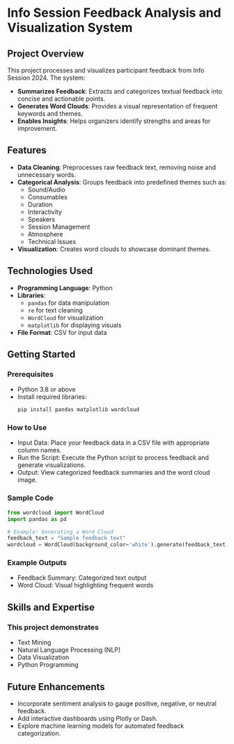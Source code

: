 # Info Session Feedback Analysis and Visualization System

## Project Overview
This project processes and visualizes participant feedback from Info Session 2024. The system:
- **Summarizes Feedback**: Extracts and categorizes textual feedback into concise and actionable points.
- **Generates Word Clouds**: Provides a visual representation of frequent keywords and themes.
- **Enables Insights**: Helps organizers identify strengths and areas for improvement.

## Features
- **Data Cleaning**: Preprocesses raw feedback text, removing noise and unnecessary words.
- **Categorical Analysis**: Groups feedback into predefined themes such as:
  - Sound/Audio
  - Consumables
  - Duration
  - Interactivity
  - Speakers
  - Session Management
  - Atmosphere
  - Technical Issues
- **Visualization**: Creates word clouds to showcase dominant themes.

## Technologies Used
- **Programming Language**: Python
- **Libraries**:
  - `pandas` for data manipulation
  - `re` for text cleaning
  - `WordCloud` for visualization
  - `matplotlib` for displaying visuals
- **File Format**: CSV for input data

## Getting Started
### Prerequisites
- Python 3.8 or above
- Install required libraries:  
  ```bash
  pip install pandas matplotlib wordcloud
  ```

### How to Use
- Input Data: Place your feedback data in a CSV file with appropriate column names.
- Run the Script: Execute the Python script to process feedback and generate visualizations.
- Output: View categorized feedback summaries and the word cloud image.

### Sample Code
```python
from wordcloud import WordCloud
import pandas as pd

# Example: Generating a Word Cloud
feedback_text = "Sample feedback text"
wordcloud = WordCloud(background_color='white').generate(feedback_text)
```

### Example Outputs
- Feedback Summary: Categorized text output
- Word Cloud: Visual highlighting frequent words

## Skills and Expertise
### This project demonstrates
- Text Mining
- Natural Language Processing (NLP)
- Data Visualization
- Python Programming

## Future Enhancements
- Incorporate sentiment analysis to gauge positive, negative, or neutral feedback.
- Add interactive dashboards using Plotly or Dash.
- Explore machine learning models for automated feedback categorization.
